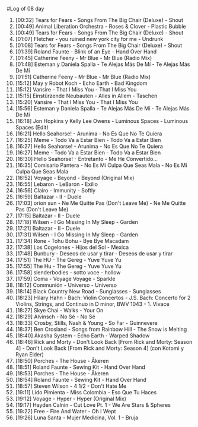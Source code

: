 #Log of 08 day

1. [00:32] Tears for Fears - Songs From The Big Chair (Deluxe) - Shout
1. [00:49] Animal Liberation Orchestra - Roses & Clover - Plastic Bubble
1. [00:49] Tears for Fears - Songs From The Big Chair (Deluxe) - Shout
1. [01:07] Fletcher - you ruined new york city for me - Undrunk
1. [01:08] Tears for Fears - Songs From The Big Chair (Deluxe) - Shout
1. [01:39] Roland Faunte - Blink of an Eye - Hand Over Hand
1. [01:45] Catherine Feeny - Mr Blue - Mr Blue (Radio Mix)
1. [01:48] Esteman y Daniela Spalla - Te Alejas Más De Mí - Te Alejas Más De Mí
1. [01:51] Catherine Feeny - Mr Blue - Mr Blue (Radio Mix)
1. [15:12] May y Robot Koch - Echo Earth - Bad Kingdom
1. [15:12] Vansire - That I Miss You - That I Miss You
1. [15:15] Einstürzende Neubauten - Alles in Allem - Taschen
1. [15:20] Vansire - That I Miss You - That I Miss You
1. [15:56] Esteman y Daniela Spalla - Te Alejas Más De Mí - Te Alejas Más De Mí
1. [16:18] Jon Hopkins y Kelly Lee Owens - Luminous Spaces - Luminous Spaces (Edit)
1. [16:21] Hello Seahorse! - Arunima - No Es Que No Te Quiera
1. [16:25] Meme - Todo Va a Estar Bien - Todo Va a Estar Bien
1. [16:27] Hello Seahorse! - Arunima - No Es Que No Te Quiera
1. [16:27] Meme - Todo Va a Estar Bien - Todo Va a Estar Bien
1. [16:30] Hello Seahorse! - Entretanto - Me He Convertido...
1. [16:35] Comisario Pantera - No Es Mi Culpa Que Seas Mala - No Es Mi Culpa Que Seas Mala
1. [16:52] Voyage - Beyond - Beyond (Original Mix)
1. [16:55] Lebaron - LeBaron - Exilio
1. [16:56] Clairo - Immunity - Softly
1. [16:59] Baltazar - II - Duele
1. [17:03] orion sun - Ne Me Quitte Pas (Don't Leave Me) - Ne Me Quitte Pas (Don't Leave Me)
1. [17:15] Baltazar - II - Duele
1. [17:18] Wilsen - I Go Missing In My Sleep - Garden
1. [17:21] Baltazar - II - Duele
1. [17:31] Wilsen - I Go Missing In My Sleep - Garden
1. [17:34] Rone - Tohu Bohu - Bye Bye Macadam
1. [17:38] Los Cogelones - Hijos del Sol - Mexica
1. [17:48] Bunbury - Deseos de usar y tirar - Deseos de usar y tirar
1. [17:51] The HU - The Gereg - Yuve Yuve Yu
1. [17:55] The Hu - The Gereg - Yuve Yuve Yu
1. [17:58] slenderbodies - sotto voce - hollow
1. [17:59] Coma - Voyage Voyage - Sparkle
1. [18:12] Communión - Universo - Universo
1. [18:14] Black Country New Road - Sunglasses - Sunglasses
1. [18:23] Hilary Hahn - Bach: Violin Concertos - J.S. Bach: Concerto for 2 Violins, Strings, and Continuo in D minor, BWV 1043 - 1. Vivace
1. [18:27] Skye Chai - Walks - Your On
1. [18:29] Alvinsch - No Sé - No Sé
1. [18:33] Crosby, Stills, Nash & Young - So Far - Guinnevere
1. [18:37] Ben Crosland - Songs from Rainbow Hill - The Snow is Melting
1. [18:40] Akasha System - Echo Earth - Warped Shadow
1. [18:46] Rick and Morty - Don't Look Back [From Rick and Morty: Season 4] - Don't Look Back [From Rick and Morty: Season 4] (con Kotomi y Ryan Elder)
1. [18:50] Porches - The House - Åkeren
1. [18:51] Roland Faunte - Sewing Kit - Hand Over Hand
1. [18:53] Porches - The House - Åkeren
1. [18:54] Roland Faunte - Sewing Kit - Hand Over Hand
1. [18:57] Steven Wilson - 4 1/2 - Don't Hate Me
1. [19:11] Lido Pimienta - Miss Colombia - Eso Que Tu Haces
1. [19:12] Voyage - Hyper - Hyper (Original Mix)
1. [19:17] Hayden Calnin - Cut Love Pt. 1 - We Are Stars & Spheres
1. [19:22] Free - Fire And Water - Oh I Wept
1. [19:26] Luna Santa - Mujer Medicina, Vol. 1 - Bruja
